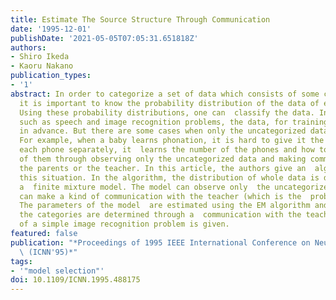 ```yaml
---
title: Estimate The Source Structure Through Communication
date: '1995-12-01'
publishDate: '2021-05-05T07:05:31.651818Z'
authors:
- Shiro Ikeda
- Kaoru Nakano
publication_types:
- '1'
abstract: In order to categorize a set of data which consists of some categories,
  it is important to know the probability distribution of the data of each category.
  Using these probability distributions, one can  classify the data. In most cases,
  such as speech and image recognition problems, the data, for training  are categorized
  in advance. But there are some cases when only the uncategorized data are available.
  For example, when a baby learns phonation, it is hard to give it the samples of
  each phone separately, it  learns the number of the phones and how to phonate  each
  of them through observing only the uncategorized data and making communication with
  the parents or the teacher. In this article, the authors give an  algorithm for
  this situation. In the algorithm, the distribution of whole data is described with
  a  finite mixture model. The model can observe only  the uncategorized data but
  can make a kind of communication with the teacher (which is the  probability source).
  The parameters of the model  are estimated using the EM algorithm and the number  of
  the categories are determined through a  communication with the teacher. A numerical  simulation
  of a simple image recognition problem is given.
featured: false
publication: "*Proceedings of 1995 IEEE International Conference on Neural Networks\
  \ (ICNN'95)*"
tags:
- '"model selection"'
doi: 10.1109/ICNN.1995.488175
---
```

